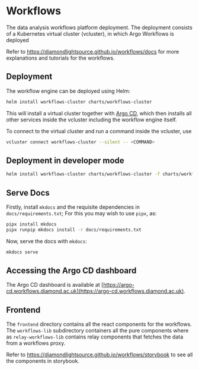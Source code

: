 # Workflows

The data analysis workflows platform deployment. The deployment consists of a Kubernetes virtual cluster (vcluster), in which Argo Workflows is deployed

Refer to <https://diamondlightsource.github.io/workflows/docs> for more explanations and tutorials for the workflows.

## Deployment

The workflow engine can be deployed using Helm:

```sh
helm install workflows-cluster charts/workflows-cluster
```

This will install a virtual cluster together with [Argo CD](https://argo-cd.workflows.diamond.ac.uk), which then installs all other services
inside the vcluster including the workflow engine itself.

To connect to the virtual cluster and run a command inside the vcluster, use

```sh
vcluster connect workflows-cluster --silent -- <COMMAND>
```

## Deployment in developer mode

```sh
helm install workflows-cluster charts/workflows-cluster -f charts/workflows-cluster/dev-values.yaml
```

## Serve Docs

Firstly, install `mkdocs` and the requisite dependencies in `docs/requirements.txt`; For this you may wish to use `pipx`, as:

```sh
pipx install mkdocs
pipx runpip mkdocs install -r docs/requirements.txt
```

Now, serve the docs with `mkdocs`:

```sh
mkdocs serve
```

## Accessing the Argo CD dashboard

The Argo CD dashboard is available at [https://argo-cd.workflows.diamond.ac.uk](https://argo-cd.workflows.diamond.ac.uk).

## Frontend

The `frontend` directory contains all the react components for the workflows. The `workflows-lib` subdirectory containers all the pure components where as `relay-workflows-lib` contains relay components that fetches the data from a workflows proxy.

Refer to <https://diamondlightsource.github.io/workflows/storybook> to see all the components in storybook.
